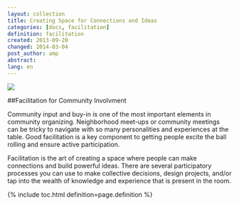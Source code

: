 ```yaml
---
layout: collection
title: Creating Space for Connections and Ideas
categories: [docs, facilitation]
definition: facilitation
created: 2013-09-20
changed: 2014-03-04
post_author: amp
abstract: 
lang: en
---
```


<img src="{{site.baseurl}}/files/ct-intro-photo.jpg">

##Facilitation for Community Involvment

Community input and buy-in is one of the most important elements in community organizing. Neighborhood meet-ups or community meetings can be tricky to navigate with so many personalities and experiences at the table. Good facilitation is a key component to getting people excite the ball rolling and ensure active participation.


Facilitation is the art of creating a space where people can make connections and build powerful ideas. There are several participatory processes you can use to make collective decisions, design projects, and/or tap into the wealth of knowledge and experience that is present in the room.

{% include toc.html definition=page.definition %}

